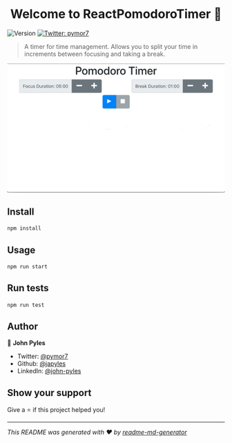 <h1 align="center">Welcome to ReactPomodoroTimer 👋</h1>
<p>
  <img alt="Version" src="https://img.shields.io/badge/version-0.1.0-blue.svg?cacheSeconds=2592000" />
  <a href="https://twitter.com/pymor7" target="_blank">
    <img alt="Twitter: pymor7" src="https://img.shields.io/twitter/follow/pymor7.svg?style=social" />
  </a>
</p>

> A timer for time management. Allows you to split your time in increments between focusing and taking a break.

![Alt text](/src/assests/PomodoroTimerScreenShot.png?raw=true)

## Install

```sh
npm install
```

## Usage

```sh
npm run start
```

## Run tests

```sh
npm run test
```

## Author

👤 **John Pyles**

* Twitter: [@pymor7](https://twitter.com/pymor7)
* Github: [@japyles](https://github.com/japyles)
* LinkedIn: [@john-pyles](https://linkedin.com/in/john-pyles)

## Show your support

Give a ⭐️ if this project helped you!

***
_This README was generated with ❤️ by [readme-md-generator](https://github.com/kefranabg/readme-md-generator)_

